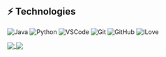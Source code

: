 ## ⚡ Technologies


![Java](https://img.shields.io/badge/-Java(JDK)-black?style=flat-square&logo=java)
![Python](https://img.shields.io/badge/-Python-black?style=flat-square&logo=python)
![VSCode](https://img.shields.io/badge/-VSCode-black?style=flat-square&logo=visualstrudiocode)
![Git](https://img.shields.io/badge/-Git-black?style=flat-square&logo=git)
![GitHub](https://img.shields.io/badge/-GitHub-black?style=flat-square&logo=github)
![ILove](https://img.shields.io/badge/-I🤍BlackColor-black?style=flat-square&logo=🤍)

<a href="https://github.com/immalz/github-readme-stats">
  <img align="center" src="https://github-readme-stats.vercel.app/api?username=immalz&show_icons=true&theme=gotham"/>
</a>

<a href="https://github.com/JosephRiosHenao/github-readme-stats">
  <img align="center" src="https://github-readme-stats.vercel.app/api/top-langs/?username=JosephRiosHenao&layout=compact&show_icons=true&theme=gotham"/>
</a>
